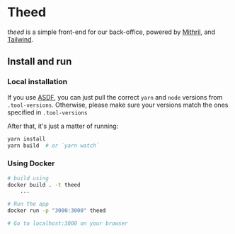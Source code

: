 # Theed

_theed_ is a simple front-end for our back-office, powered by [Mithril](http://mithril-js.org), and [Tailwind](http://tailwindcss.com).

## Install and run

### Local installation

If you use [ASDF](https://asdf-vm.com/), you can just pull the correct `yarn` and `node` versions from `.tool-versions`.
Otherwise, please make sure your versions match the ones specified in `.tool-versions`

After that, it's just a matter of running:
```bash
yarn install
yarn build  # or `yarn watch`
```

### Using Docker

```bash
# build using
docker build . -t theed
    ...

# Run the app
docker run -p "3000:3000" theed

# Go to localhost:3000 on your browser
```
